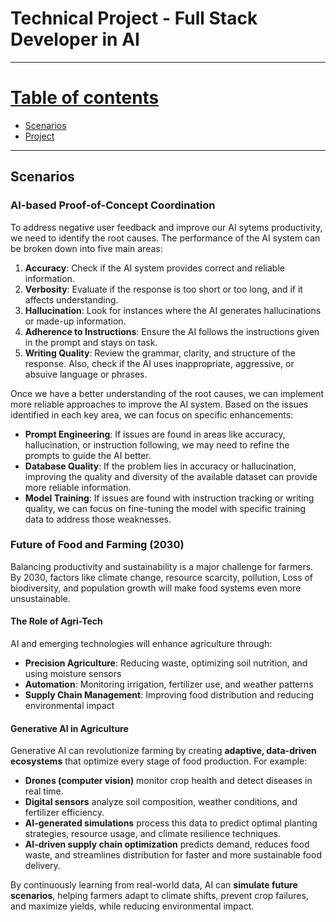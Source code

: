 # Technical Project - Full Stack Developer in AI
---

<u>Table of contents</u>
=======

<!--ts-->
  - [Scenarios](#scenarios)
  - [Project](#project)
  <!-- - [References](#references) -->
<!--te-->

---



## Scenarios<a id="scenarios"></a>

### AI-based Proof-of-Concept Coordination

To address negative user feedback and improve our AI sytems productivity, we need to identify the root causes. The performance of the AI system can be broken down into five main areas:

1. **Accuracy**: Check if the AI system provides correct and reliable information.
2. **Verbosity**: Evaluate if the response is too short or too long, and if it affects understanding.
3. **Hallucination**: Look for instances where the AI generates hallucinations or made-up information.
4. **Adherence to Instructions**: Ensure the AI follows the instructions given in the prompt and stays on task.
5. **Writing Quality**: Review the grammar, clarity, and structure of the response. Also, check if the AI uses inappropriate, aggressive, or absuive language or phrases.

Once we have a better understanding of the root causes, we can implement more reliable approaches to improve the AI system. Based on the issues identified in each key area, we can focus on specific enhancements:

- **Prompt Engineering**: If issues are found in areas like accuracy, hallucination, or instruction following, we may need to refine the prompts to guide the AI better.
- **Database Quality**: If the problem lies in accuracy or hallucination, improving the quality and diversity of the available dataset can provide more reliable information.
- **Model Training**: If issues are found with instruction tracking or writing quality, we can focus on fine-tuning the model with specific training data to address those weaknesses.


### Future of Food and Farming (2030)  

Balancing productivity and sustainability is a major challenge for farmers. By 2030, factors like climate change, resource scarcity, pollution, Loss of biodiversity, and population growth will make food systems even more unsustainable.  

#### The Role of Agri-Tech  

AI and emerging technologies will enhance agriculture through:  
- **Precision Agriculture**: Reducing waste, optimizing soil nutrition, and using moisture sensors  
- **Automation**: Monitoring irrigation, fertilizer use, and weather patterns  
- **Supply Chain Management**: Improving food distribution and reducing environmental impact  

#### Generative AI in Agriculture  

Generative AI can revolutionize farming by creating **adaptive, data-driven ecosystems** that optimize every stage of food production. For example:  
- **Drones (computer vision)** monitor crop health and detect diseases in real time.  
- **Digital sensors** analyze soil composition, weather conditions, and fertilizer efficiency.  
- **AI-generated simulations** process this data to predict optimal planting strategies, resource usage, and climate resilience techniques.  
- **AI-driven supply chain optimization** predicts demand, reduces food waste, and streamlines distribution for faster and more sustainable food delivery.  

By continuously learning from real-world data, AI can **simulate future scenarios**, helping farmers adapt to climate shifts, prevent crop failures, and maximize yields, while reducing environmental impact.